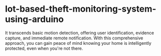 # Iot-based-theft-monitoring-system-using-arduino
It transcends basic motion detection, offering user identification, evidence capture, and immediate remote notification. With this comprehensive approach, you can gain peace of mind knowing your home is intelligently protected, even when you're not there.
